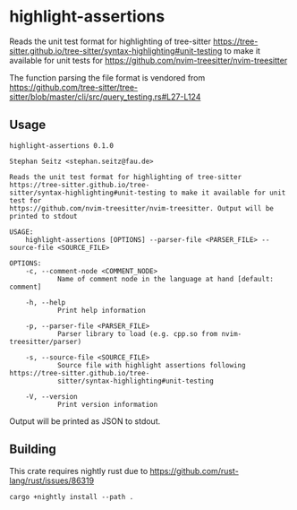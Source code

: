# highlight-assertions

Reads the unit test format for highlighting of tree-sitter
https://tree-sitter.github.io/tree-sitter/syntax-highlighting#unit-testing to make it available for
unit tests for https://github.com/nvim-treesitter/nvim-treesitter

The function parsing the file format is vendored from
https://github.com/tree-sitter/tree-sitter/blob/master/cli/src/query_testing.rs#L27-L124

## Usage

```
highlight-assertions 0.1.0

Stephan Seitz <stephan.seitz@fau.de>

Reads the unit test format for highlighting of tree-sitter https://tree-sitter.github.io/tree-
sitter/syntax-highlighting#unit-testing to make it available for unit test for
https://github.com/nvim-treesitter/nvim-treesitter. Output will be printed to stdout

USAGE:
    highlight-assertions [OPTIONS] --parser-file <PARSER_FILE> --source-file <SOURCE_FILE>

OPTIONS:
    -c, --comment-node <COMMENT_NODE>
            Name of comment node in the language at hand [default: comment]

    -h, --help
            Print help information

    -p, --parser-file <PARSER_FILE>
            Parser library to load (e.g. cpp.so from nvim-treesitter/parser)

    -s, --source-file <SOURCE_FILE>
            Source file with highlight assertions following https://tree-sitter.github.io/tree-
            sitter/syntax-highlighting#unit-testing

    -V, --version
            Print version information
```
Output will be printed as JSON to stdout.

## Building

This crate requires nightly rust due to https://github.com/rust-lang/rust/issues/86319

```
cargo +nightly install --path .
```
